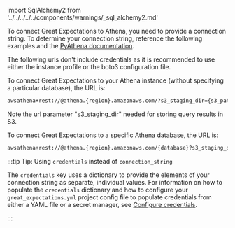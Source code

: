 import SqlAlchemy2 from '../../../../../components/warnings/_sql_alchemy2.md'

To connect Great Expectations to Athena, you need to provide a connection string. To determine your connection string, reference the following examples and the [PyAthena documentation](https://github.com/laughingman7743/PyAthena#sqlalchemy).


<SqlAlchemy2 />

The following urls don't include credentials as it is recommended to use either the instance profile or the boto3 configuration file.

To connect Great Expectations to your Athena instance (without specifying a particular database), the URL is:

```bash title="URL"
awsathena+rest://@athena.{region}.amazonaws.com/?s3_staging_dir={s3_path}
```

Note the url parameter "s3_staging_dir" needed for storing query results in S3.

To connect Great Expectations to a specific Athena database, the URL is:

```bash title="URL"
awsathena+rest://@athena.{region}.amazonaws.com/{database}?s3_staging_dir={s3_path}
```

:::tip Tip: Using `credentials` instead of `connection_string`

The `credentials` key uses a dictionary to provide the elements of your connection string as separate, individual values.  For information on how to populate the `credentials` dictionary and how to configure your `great_expectations.yml` project config file to populate credentials from either a YAML file or a secret manager, see [Configure credentials](../../../setup/configuring_data_contexts/how_to_configure_credentials.md).

:::